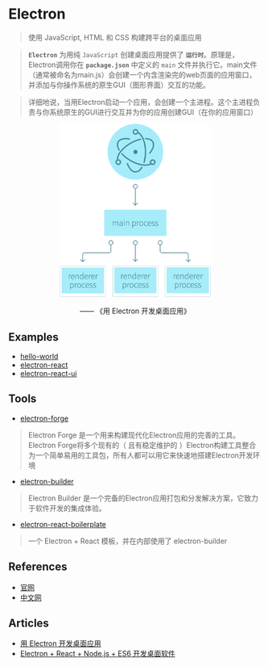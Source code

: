 # Electron

> 使用 JavaScript, HTML 和 CSS 构建跨平台的桌面应用

> **`Electron`** 为用纯 `JavaScript` 创建桌面应用提供了 **`运行时`**。原理是，Electron调用你在 **`package.json`** 中定义的 `main` 文件并执行它。main文件（通常被命名为main.js）会创建一个内含渲染完的web页面的应用窗口，并添加与你操作系统的原生GUI（图形界面）交互的功能。

> 详细地说，当用Electron启动一个应用，会创建一个主进程。这个主进程负责与你系统原生的GUI进行交互并为你的应用创建GUI（在你的应用窗口）

<div align="center"> 
<img alt="work-flow" src="./flow-chart.png" width="300" > 
<p>—— 《用 Electron 开发桌面应用》</p>
</div>

## Examples

- [hello-world](#)
- [electron-react](#)
- [electron-react-ui](#)

## Tools

- [electron-forge](https://github.com/electron-userland/electron-forge)
> Electron Forge 是一个用来构建现代化Electron应用的完善的工具。 Electron Forge将多个现有的（ 且有稳定维护的 ）Electron构建工具整合为一个简单易用的工具包，所有人都可以用它来快速地搭建Electron开发环境

- [electron-builder](https://github.com/electron-userland/electron-builder)
> Electron Builder 是一个完备的Electron应用打包和分发解决方案，它致力于软件开发的集成体验。

- [electron-react-boilerplate](https://github.com/electron-react-boilerplate/electron-react-boilerplate)
> 一个 Electron + React 模板，并在内部使用了 electron-builder

## References

- [官网](https://electronjs.org/)
- [中文网](https://electron.org.cn/)

## Articles

- [用 Electron 开发桌面应用](http://get.ftqq.com/7870.get)
- [Electron + React + Node.js + ES6 开发桌面软件](https://blog.csdn.net/mingzznet/article/details/53512475)